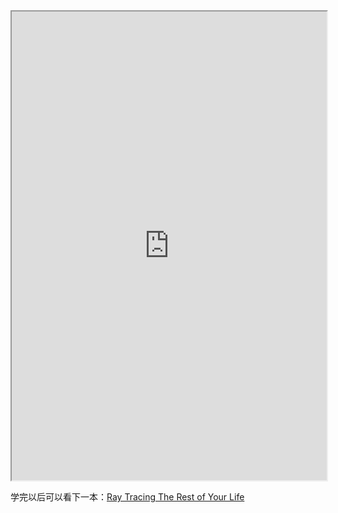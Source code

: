 <iframe 
		height = 750 
		width = 100% 
		padding = 0 0 
		margins = 0 0
		src="https://raytracing.github.io/books/RayTracingTheNextWeek.html"></iframe>

学完以后可以看下一本：[Ray Tracing The Rest of Your Life](4.%20Artificial%20intelligence/1.%20Major%20goals/Perception/Computer%20vision/Ray%20Tracing/Ray%20Tracing%20The%20Rest%20of%20Your%20Life.md)
